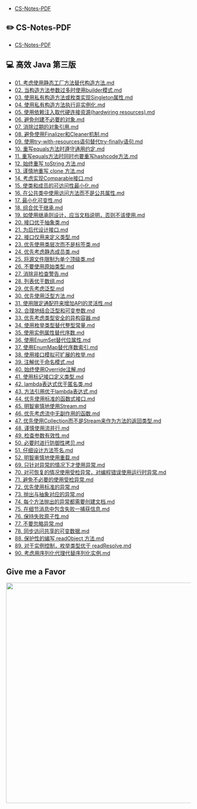 - [CS-Notes-PDF](https://github.com/sjsdfg/CS-Notes-PDF) </br>

## ✏️ CS-Notes-PDF

- [CS-Notes-PDF](https://github.com/sjsdfg/CS-Notes-PDF) </br>

## 💻 高效 Java 第三版

- [01. 考虑使用静态工厂方法替代构造方法.md](notes/01.%20考虑使用静态工厂方法替代构造方法.md)</br>
- [02. 当构造方法参数过多时使用builder模式.md](notes/02.%20当构造方法参数过多时使用builder模式.md)</br>
- [03. 使用私有构造方法或枚类实现Singleton属性.md](notes/03.%20使用私有构造方法或枚类实现Singleton属性.md)</br>
- [04. 使用私有构造方法执行非实例化.md](notes/04.%20使用私有构造方法执行非实例化.md)</br>
- [05. 使用依赖注入取代硬连接资源(hardwiring resources).md](notes/05.%20使用依赖注入取代硬连接资源(hardwiring%20resources).md)</br>
- [06. 避免创建不必要的对象.md](notes/06.%20避免创建不必要的对象.md)</br>
- [07. 消除过期的对象引用.md](notes/07.%20消除过期的对象引用.md)</br>
- [08. 避免使用Finalizer和Cleaner机制.md](notes/08.%20避免使用Finalizer和Cleaner机制.md)</br>
- [09. 使用try-with-resources语句替代try-finally语句.md](notes/09.%20使用try-with-resources语句替代try-finally语句.md)</br>
- [10. 重写equals方法时遵守通用约定.md](notes/10.%20重写equals方法时遵守通用约定.md)</br>
- [11. 重写equals方法时同时也要重写hashcode方法.md](notes/11.%20重写equals方法时同时也要重写hashcode方法.md)</br>
- [12. 始终重写 toString 方法.md](notes/12.%20始终重写%20toString%20方法.md)</br>
- [13. 谨慎地重写 clone 方法.md](notes/13.%20谨慎地重写%20clone%20方法.md)</br>
- [14. 考虑实现Comparable接口.md](notes/14.%20考虑实现Comparable接口.md)</br>
- [15. 使类和成员的可访问性最小化.md](notes/15.%20使类和成员的可访问性最小化.md)</br>
- [16. 在公共类中使用访问方法而不是公共属性.md](notes/16.%20在公共类中使用访问方法而不是公共属性.md)</br>
- [17. 最小化可变性.md](notes/17.%20最小化可变性.md)</br>
- [18. 组合优于继承.md](notes/18.%20组合优于继承.md)</br>
- [19. 如使用继承则设计，应当文档说明，否则不该使用.md](notes/19.%20如使用继承则设计，应当文档说明，否则不该使用.md)</br>
- [20. 接口优于抽象类.md](notes/20.%20接口优于抽象类.md)</br>
- [21. 为后代设计接口.md](notes/21.%20为后代设计接口.md)</br>
- [22. 接口仅用来定义类型.md](notes/22.%20接口仅用来定义类型.md)</br>
- [23. 优先使用类层次而不是标签类.md](notes/23.%20优先使用类层次而不是标签类.md)</br>
- [24. 优先考虑静态成员类.md](notes/24.%20优先考虑静态成员类.md)</br>
- [25. 将源文件限制为单个顶级类.md](notes/25.%20将源文件限制为单个顶级类.md)</br>
- [26. 不要使用原始类型.md](notes/26.%20不要使用原始类型.md)</br>
- [27. 消除非检查警告.md](notes/27.%20消除非检查警告.md)</br>
- [28. 列表优于数组.md](notes/28.%20列表优于数组.md)</br>
- [29. 优先考虑泛型.md](notes/29.%20优先考虑泛型.md)</br>
- [30. 优先使用泛型方法.md](notes/30.%20优先使用泛型方法.md)</br>
- [31. 使用限定通配符来增加API的灵活性.md](notes/31.%20使用限定通配符来增加API的灵活性.md)</br>
- [32. 合理地结合泛型和可变参数.md](notes/32.%20合理地结合泛型和可变参数.md)</br>
- [33. 优先考虑类型安全的异构容器.md](notes/33.%20优先考虑类型安全的异构容器.md)</br>
- [34. 使用枚举类型替代整型常量.md](notes/34.%20使用枚举类型替代整型常量.md)</br>
- [35. 使用实例属性替代序数.md](notes/35.%20使用实例属性替代序数.md)</br>
- [36. 使用EnumSet替代位属性.md](notes/36.%20使用EnumSet替代位属性.md)</br>
- [37. 使用EnumMap替代序数索引.md](notes/37.%20使用EnumMap替代序数索引.md)</br>
- [38. 使用接口模拟可扩展的枚举.md](notes/38.%20使用接口模拟可扩展的枚举.md)</br>
- [39. 注解优于命名模式.md](notes/39.%20注解优于命名模式.md)</br>
- [40. 始终使用Override注解.md](notes/40.%20始终使用Override注解.md)</br>
- [41. 使用标记接口定义类型.md](notes/41.%20使用标记接口定义类型.md)</br>
- [42. lambda表达式优于匿名类.md](notes/42.%20lambda表达式优于匿名类.md)</br>
- [43. 方法引用优于lambda表达式.md](notes/43.%20方法引用优于lambda表达式.md)</br>
- [44. 优先使用标准的函数式接口.md](notes/44.%20优先使用标准的函数式接口.md)</br>
- [45. 明智审慎地使用Stream.md](notes/45.%20明智审慎地使用Stream.md)</br>
- [46. 优先考虑流中无副作用的函数.md](notes/46.%20优先考虑流中无副作用的函数.md)</br>
- [47. 优先使用Collection而不是Stream来作为方法的返回类型.md](notes/47.%20优先使用Collection而不是Stream来作为方法的返回类型.md)</br>
- [48. 谨慎使用流并行.md](notes/48.%20谨慎使用流并行.md)</br>
- [49. 检查参数有效性.md](notes/49.%20检查参数有效性.md)</br>
- [50. 必要时进行防御性拷贝.md](notes/50.%20必要时进行防御性拷贝.md)</br>
- [51. 仔细设计方法签名.md](notes/51.%20仔细设计方法签名.md)</br>
- [52. 明智审慎地使用重载.md](notes/52.%20明智审慎地使用重载.md)</br>
- [69. 只针对异常的情况下才使用异常.md](notes/69.%20只针对异常的情况下才使用异常.md)</br>
- [70. 对可恢复的情况使用受检异常，对编程错误使用运行时异常.md](notes/70.%20对可恢复的情况使用受检异常，对编程错误使用运行时异常.md)</br>
- [71. 避免不必要的使用受检异常.md](notes/71.%20避免不必要的使用受检异常.md)</br>
- [72. 优先使用标准的异常.md](notes/72.%20优先使用标准的异常.md)</br>
- [73. 抛出与抽象对应的异常.md](notes/73.%20抛出与抽象对应的异常.md)</br>
- [74. 每个方法抛出的异常都需要创建文档.md](notes/74.%20每个方法抛出的异常都需要创建文档.md)</br>
- [75. 在细节消息中包含失败一捕获信息.md](notes/75.%20在细节消息中包含失败一捕获信息.md)</br>
- [76. 保持失败原子性.md](notes/76.%20保持失败原子性.md)</br>
- [77. 不要忽略异常.md](notes/77.%20不要忽略异常.md)</br>
- [78. 同步访问共享的可变数据.md](notes/78.%20同步访问共享的可变数据.md)</br>
- [88. 保护性的编写 readObject 方法.md](notes/88.%20保护性的编写%20readObject%20方法.md)</br>
- [89. 对于实例控制，枚举类型优于 readResolve.md](notes/89.%20对于实例控制，枚举类型优于%20readResolve.md)</br>
- [90. 考虑用序列化代理代替序列化实例.md](notes/90.%20考虑用序列化代理代替序列化实例.md)</br>

## Give me a Favor
<center>
<img width="600" src="http://static.zybuluo.com/ZzzJoe/yflamvkjh2i7zn5qcp9wpj61/%E5%AF%92%E6%B2%A7.jpg" />
</center>
